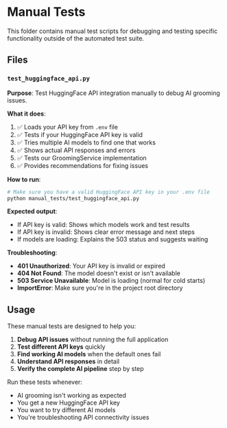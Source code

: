# Manual Tests

This folder contains manual test scripts for debugging and testing specific functionality outside of the automated test suite.

## Files

### `test_huggingface_api.py`
**Purpose**: Test HuggingFace API integration manually to debug AI grooming issues.

**What it does**:
1. ✅ Loads your API key from `.env` file
2. ✅ Tests if your HuggingFace API key is valid
3. ✅ Tries multiple AI models to find one that works
4. ✅ Shows actual API responses and errors
5. ✅ Tests our GroomingService implementation
6. ✅ Provides recommendations for fixing issues

**How to run**:
```bash
# Make sure you have a valid HuggingFace API key in your .env file
python manual_tests/test_huggingface_api.py
```

**Expected output**:
- If API key is valid: Shows which models work and test results
- If API key is invalid: Shows clear error message and next steps
- If models are loading: Explains the 503 status and suggests waiting

**Troubleshooting**:
- **401 Unauthorized**: Your API key is invalid or expired
- **404 Not Found**: The model doesn't exist or isn't available
- **503 Service Unavailable**: Model is loading (normal for cold starts)
- **ImportError**: Make sure you're in the project root directory

## Usage

These manual tests are designed to help you:

1. **Debug API issues** without running the full application
2. **Test different API keys** quickly
3. **Find working AI models** when the default ones fail
4. **Understand API responses** in detail
5. **Verify the complete AI pipeline** step by step

Run these tests whenever:
- AI grooming isn't working as expected
- You get a new HuggingFace API key
- You want to try different AI models
- You're troubleshooting API connectivity issues